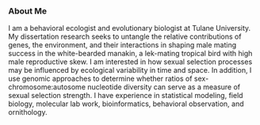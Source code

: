 ### About Me

I am a behavioral ecologist and evolutionary biologist at Tulane University. My dissertation research seeks to untangle the relative contributions of genes, the environment, and their interactions in shaping male mating success in the white-bearded manakin, a lek-mating tropical bird with high male reproductive skew. I am interested in how sexual selection processes may be influenced by ecological variability in time and space. In addition, I use genomic approaches to determine whether ratios of sex-chromosome:autosome nucleotide diversity can serve as a measure of sexual selection strength. I have experience in statistical modeling, field biology, molecular lab work, bioinformatics, behavioral observation, and ornithology.

